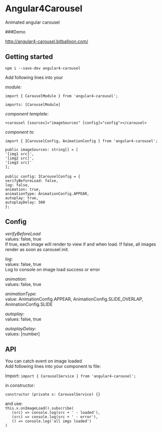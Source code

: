 # Angular4Carousel

Animated angular carousel

###Demo

http://angular4-carousel.bitballoon.com/

## Getting started

`npm i --save-dev angular4-carousel`

Add following lines into your

_module:_

`import { CarouselModule } from 'angular4-carousel';`

`imports: [CarouselModule]`

_component template:_

`<carousel [sources]="imageSources" [config]="config"></carousel>`

_component ts:_

`import { ICarouselConfig, AnimationConfig } from 'angular4-carousel';`

`public imageSources: string[] = [ `<br/>
    `'[img1 src]',`<br/>
    `'[img2 src]',`<br/>
    `'[img3 src]'`<br/>
  `];`<br/>
  <br/>
  `public config: ICarouselConfig = {`<br/>
    `verifyBeforeLoad: false,`<br/>
    `log: false,`<br/>
    `animation: true,`<br/>
    `animationType: AnimationConfig.APPEAR,`<br/>
    `autoplay: true,`<br/>
    `autoplayDelay: 500`<br/>
  `};`

## Config

_verifyBeforeLoad_ <br/>
values: false, true <br/>
If true, each image will render to view if and when load.
If false, all images render as soon as carousel init.

_log_: <br/>
values: false, true <br/>
Log to console on image load success or error

_animation:_ <br/>
values: false, true <br/>


_animationType_: <br/>
value: AnimationConfig.APPEAR, AnimationConfig.SLIDE_OVERLAP, AnimationConfig.SLIDE

_autoplay:_<br/>
values: false, true

_autoplayDelay:_ <br/>
values: [number]

## API

You can catch event on image loaded <br/>
Add following lines into your component ts file:

Import:
`
import { CarouselService } from 'angular4-carousel';
`

in constructor:

`
constructor (private x: CarouselService) {}
`

and use:<br/>
`this.x.onImageLoad().subscribe(` <br/>
      `   (src) => console.log(src + ' - loaded'),`<br/>
      `   (src) => console.log(src + ' - error'),`<br/>
      `   () => console.log('all imgs loaded')`<br/>
    `)`<br/>

